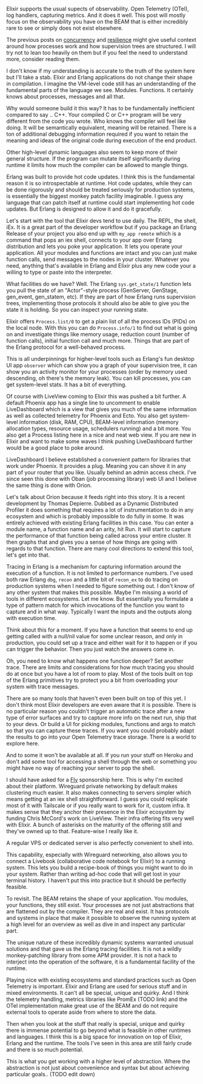 Elixir supports the usual supects of observability. Open Telemetry (OTel), log handlers, capturing metrics. And it does it well. This post will mostly focus on the observability you have on the BEAM that is either incredibly rare to see or simply does not exist elsewhere.

The previous posts on [concurrency](/unpacking-elixir-concurrency.html) and [resilience](/unpacking-elixir-resilience.html) might give useful context around how processes work and how supervision trees are structured. I will try not to lean too heavily on them but if you feel the need to understand more, consider reading them.

I don't know if my understanding is accurate to the truth of the system here but I'll take a stab. Elixir and Erlang applications do not change their shape in compilation. I imagine the VM-level code still has an understanding of the fundamental parts of the language we see. Modules. Functions. It certainly knows about processes, messages and all that.

Why would someone build it this way? It has to be fundamentally inefficient compared to say .. C++. Your compiled C or C++ program will be very different from the code you wrote. Who knows the compiler will feel like doing. It will be semantically equivalent, meaning will be retained. There is a ton of additional debugging information required if you want to retain the meaning and ideas of the original code during execution of the end product.

Other high-level dynamic languages also seem to keep more of their general structure. If the program can mutate itself significantly during runtime it limits how much the compiler can be allowed to mangle things.

Erlang was built to provide hot code updates. I think this is the fundamental reason it is so introspectable at runtime. Hot code updates, while they can be done rigorously and should be treated seriously for production systems, is essentially the biggest monkey patch facility imaginable. I guess any language that can patch itself at runtime could start implementing hot code updates. But Erlang is designed to allow it and do it gracefully.

Let's start with the tool that Elixir devs tend to use daily. The REPL, the shell, iEx. It is a great part of the developer workflow but if you package an Erlang Release of your project you also end up with `my_app remote` which is a command that pops an iex shell, connects to your app over Erlang distribution and lets you poke your application. It lets you operate your application. All your modules and functions are intact and you can just make function calls, send messages to the nodes in your cluster. Whatever you need, anything that's available in Erlang and Elixir plus any new code your a willing to type or paste into the interpreter.

What facilities do we have? Well. The Erlang `sys.get_state/1` function lets you pull the state of an "Actor"-style process (GenServer, GenStage, gen_event, gen_statem, etc). If they are part of how Erlang runs supervision trees, implementing those protocols it should also be able to give you the state it is holding. So you can inspect your running state.

Elixir offers `Process.list/0` to get a plain list of all the process IDs (PIDs) on the local node. With this you can do `Process.info/1` to find out what is going on and investigate things like memory usage, reduction count (number of function calls), initial function call and much more. Things that are part of the Erlang protocol for a well-behaved process.

This is all underpinnings for higher-level tools such as Erlang's fun desktop UI app `observer` which can show you a graph of your supervision tree, it can show you an activity monitor for your processes (order by memory used descending, oh there's the memory leak). You can kill processes, you can get system-level stats. It has a bit of everything.

Of course with LiveView coming to Elixir this was pushed a bit further. A default Phoenix app has a single line to uncomment to enable LiveDashboard which is a view that gives you much of the same information as well as collected telemetry for Phoenix and Ecto. You also get system-level information (disk, RAM, CPU), BEAM-level information (memory allocation types, resource usage, schedulers running) and a bit more. You also get a Process listing here in a nice and neat web view. If you are new in Elixir and want to make some waves I think pushing LiveDashboard further would be a good place to poke around.

LiveDashboard I believe established a convenient pattern for libraries that work under Phoenix. It provides a plug. Meaning you can shove it in any part of your router that you like. Usually behind an admin access check. I've since seen this done with Oban (job processing library) web UI and I believe the same thing is done with Orion.

Let's talk about Orion because it feeds right into this story. It is a recent development by Thomas Depierre. Dubbed as a Dynamic Distributed Profiler it does something that requires a lot of instrumentation to do in any ecosystem and which is probably impossible to do fully in some. It was entirely achieved with existing Erlang facilities in this case. You can enter a module name, a function name and an arity, hit Run. It will start to capture the performance of that function being called across your entire cluster. It then graphs that and gives you a sense of how things are going with regards to that function. There are many cool directions to extend this tool, let's get into that.

Tracing in Erlang is a mechanism for capturing information around the execution of a function. It is not limited to performance numbers. I've used both raw Erlang `dbg`, `recon` and a little bit of `recon_ex` to do tracing on production systems when I needed to figure something out. I don't know of any other system that makes this possible. Maybe I'm missing a world of tools in different ecosystems. Let me know. But essentially you formulate a type of pattern match for which invocations of the function you want to capture and in what way. Typically I want the inputs and the outputs along with execution time.

Think about this for a moment. If you have a function that seems to end up getting called with a null/nil value for some unclear reason, and only in production, you could set up a trace and either wait for it to happen or if you can trigger the behavior. Then you just watch the answers come in.

Oh, you need to know what happens one function deeper? Set another trace. There are limits and considerations for how much tracing you should do at once but you have a lot of room to play. Most of the tools built on top of the Erlang primitives try to protect you a bit from overloading your system with trace messages.

There are so many tools that haven't even been built on top of this yet. I don't think most Elixir developers are even aware that it is possible. There is no particular reason you couldn't trigger an automatic trace after a new type of error surfaces and try to capture more info on the next run, ship that to your devs. Or build a UI for picking modules, functions and args to match so that you can capture these traces. If you want you could probably adapt the results to go into your Open Telemetry trace storage. There is a world to explore here.

And to some it won't be available at all. If you run your stuff on Heroku and don't add some tool for accessing a shell through the web or something you might have no way of reaching your server to pop the shell.

I should have asked for a [Fly](https://fly.io) sponsorship here. This is why I'm excited about their platform. Wireguard private networking by default makes clustering much easier. It also makes connecting to servers simpler which means getting at an iex shell straightforward. I guess you could replicate most of it with Tailscale or if you really want to work for it, custom infra. It makes sense that they anchor their presence in the Elixir ecosystem by funding Chris McCord's work on LiveView. Their infra offering fits very well with Elixir. A bunch of asterisks on the maturity of the offering still and they've owned up to that. Feature-wise I really like it.

A regular VPS or dedicated server is also perfectly convenient to shell into.

This capability, especially with Wireguard networking, also allows you to connect a Livebook (collaborative code notebook for Elixir) to a running system. This lets you build a recipe-book of things you might want to do in your system. Rather than writing ad-hoc code that will get lost in your terminal history. I haven't put this into practice but it should be perfectly feasible.

To revisit. The BEAM retains the shape of your application. You modules, your functions, they still exist. Your processes are not just abstractions that are flattened out by the compiler. They are real and exist. It has protocols and systems in place that make it possible to observe the running system at a high level for an overview as well as dive in and inspect any particular part.

The unique nature of these incredibly dynamic systems warranted unusual solutions and that gave us the Erlang tracing facilities. It is not a wildly monkey-patching library from some APM provider. It is not a hack to interject into the operation of the software, it is a fundamental facility of the runtime.

Playing nice with existing ecosystems and standard practices such as Open Telemetry is important. Elixir and Erlang are used for serious stuff and in mixed environments. It can't all be special, unique and quirky. And I think the telemetry handling, metrics libraries like PromEx (TODO link) and the OTel implementation make great use of the BEAM and do not require external tools to operate aside from where to store the data.

Then when you look at the stuff that really is special, unique and quirky there is immense potential to go beyond what is feasible in other runtimes and languages. I think this is a big space for innovation on top of Elixir, Erlang and the runtime. The tools I've seen in this area are still fairly crude and there is so much potential.

This is what you get working with a higher level of abstraction. Where the abstraction is not just about convenience and syntax but about achieving particular goals.. (TODO edit down)